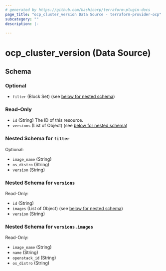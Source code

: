 ```yaml
---
# generated by https://github.com/hashicorp/terraform-plugin-docs
page_title: "ocp_cluster_version Data Source - terraform-provider-ocp"
subcategory: ""
description: |-
  
---
```


# ocp_cluster_version (Data Source)





<!-- schema generated by tfplugindocs -->
## Schema

### Optional

- `filter` (Block Set) (see [below for nested schema](#nestedblock--filter))

### Read-Only

- `id` (String) The ID of this resource.
- `versions` (List of Object) (see [below for nested schema](#nestedatt--versions))

<a id="nestedblock--filter"></a>
### Nested Schema for `filter`

Optional:

- `image_name` (String)
- `os_distro` (String)
- `version` (String)


<a id="nestedatt--versions"></a>
### Nested Schema for `versions`

Read-Only:

- `id` (String)
- `images` (List of Object) (see [below for nested schema](#nestedobjatt--versions--images))
- `version` (String)

<a id="nestedobjatt--versions--images"></a>
### Nested Schema for `versions.images`

Read-Only:

- `image_name` (String)
- `name` (String)
- `openstack_id` (String)
- `os_distro` (String)
